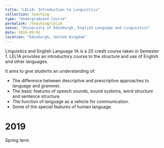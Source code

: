 ```yaml
---
title: "LEL1A: Introduction to Linguistics"
collection: teaching
type: "Undergraduate Course"
permalink: /teaching/LEL1A
venue: "University of Edinburgh, English Language and Linguistics"
date: 2019-09-01
location: "Edinburgh, United Kingdom"
---
```


Linguistics and English Language 1A is a 20 credit course taken in Semester 1. LEL1A provides an introductory course to the structure and use of English and other languages. 


It aims to give students an understanding of:

 - The difference between descriptive and prescriptive approaches to language and grammer.
 - The basic features of speech sounds, sound systems, word structure and sentence structure.
 - The function of language as a vehicle for communication.
 - Some of the special features of human language.


2019
======
Spring term

